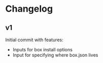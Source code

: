 # Changelog

## v1

Initial commit with features:

* Inputs for box install options
* Input for specifying where box.json lives
